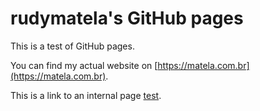 rudymatela's GitHub pages
=========================

This is a test of GitHub pages.

You can find my actual website on [https://matela.com.br](https://matela.com.br).

This is a link to an internal page [test](/test).
